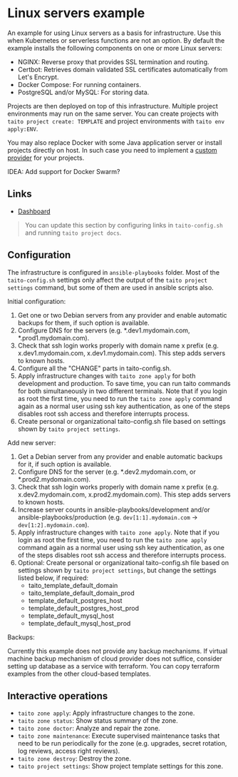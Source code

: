 # Linux servers example

An example for using Linux servers as a basis for infrastructure. Use this when Kubernetes or serverless functions are not an option. By default the example installs the following components on one or more Linux servers:

- NGINX: Reverse proxy that provides SSL termination and routing.
- Certbot: Retrieves domain validated SSL certificates automatically from Let's Encrypt.
- Docker Compose: For running containers.
- PostgreSQL and/or MySQL: For storing data.

Projects are then deployed on top of this infrastructure. Multiple project environments may run on the same server. You can create projects with `taito project create: TEMPLATE` and project environments with `taito env apply:ENV`.

You may also replace Docker with some Java application server or install projects directly on host. In such case you need to implement a [custom provider](https://github.com/TaitoUnited/server-template/blob/dev/CONFIGURATION.md#stack) for your projects.

IDEA: Add support for Docker Swarm?

## Links

[//]: # (GENERATED LINKS START)

* [Dashboard](https://CHANGE-TO-LINK-THAT-POINTS-TO-SERVERS)

[//]: # (GENERATED LINKS END)

> You can update this section by configuring links in `taito-config.sh` and running `taito project docs`.

## Configuration

The infrastructure is configured in `ansible-playbooks` folder. Most of the `taito-config.sh` settings only affect the output of the `taito project settings` command, but some of them are used in ansible scripts also.

Initial configuration:

1. Get one or two Debian servers from any provider and enable automatic backups for them, if such option is available.
2. Configure DNS for the servers (e.g. *.dev1.mydomain.com, *.prod1.mydomain.com).
3. Check that ssh login works properly with domain name x prefix (e.g. x.dev1.mydomain.com, x.dev1.mydomain.com). This step adds servers to known hosts.
4. Configure all the "CHANGE" parts in taito-config.sh.
5. Apply infrastructure changes with `taito zone apply` for both development and production. To save time, you can run taito commands for both simultaneously in two different terminals. Note that if you login as root the first time, you need to run the `taito zone apply` command again as a normal user using ssh key authentication, as one of the steps disables root ssh access and therefore interrupts process.
6. Create personal or organizational taito-config.sh file based on settings shown by `taito project settings`.

Add new server:

1. Get a Debian server from any provider and enable automatic backups for it, if such option is available.
2. Configure DNS for the server (e.g. *.dev2.mydomain.com, or *.prod2.mydomain.com).
3. Check that ssh login works properly with domain name x prefix (e.g. x.dev2.mydomain.com, x.prod2.mydomain.com). This step adds servers to known hosts.
4. Increase server counts in ansible-playbooks/development and/or ansible-playbooks/production (e.g. `dev[1:1].mydomain.com` -> `dev[1:2].mydomain.com`).
5. Apply infrastructure changes with `taito zone apply`. Note that if you login as root the first time, you need to run the `taito zone apply` command again as a normal user using ssh key authentication, as one of the steps disables root ssh access and therefore interrupts process.
6. Optional: Create personal or organizational taito-config.sh file based on settings shown by `taito project settings`, but change the settings listed below, if required:
    - taito_template_default_domain
    - taito_template_default_domain_prod
    - template_default_postgres_host
    - template_default_postgres_host_prod
    - template_default_mysql_host
    - template_default_mysql_host_prod

Backups:

Currently this example does not provide any backup mechanisms. If virtual machine backup mechanism of cloud provider does not suffice, consider setting up database as a service with terraform. You can copy terraform examples from the other cloud-based templates.

## Interactive operations

- `taito zone apply`: Apply infrastructure changes to the zone.
- `taito zone status`: Show status summary of the zone.
- `taito zone doctor`: Analyze and repair the zone.
- `taito zone maintenance`: Execute supervised maintenance tasks that need to be run periodically for the zone (e.g. upgrades, secret rotation, log reviews, access right reviews).
- `taito zone destroy`: Destroy the zone.
- `taito project settings`: Show project template settings for this zone.
